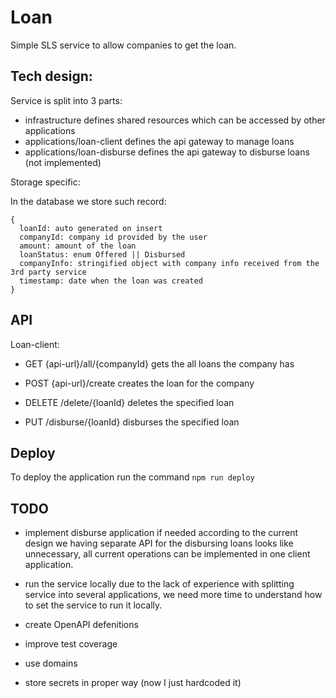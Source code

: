 # Loan

Simple SLS service to allow companies to get the loan.

## Tech design:

Service is split into 3 parts:
  - infrastructure
    defines shared resources which can be accessed by other applications
  - applications/loan-client
    defines the api gateway to manage loans
  - applications/loan-disburse
    defines the api gateway to disburse loans (not implemented)

Storage specific:

In the database we store such record:
```code
{
  loanId: auto generated on insert
  companyId: company id provided by the user
  amount: amount of the loan
  loanStatus: enum Offered || Disbursed
  companyInfo: stringified object with company info received from the 3rd party service
  timestamp: date when the loan was created
}
```

## API 

Loan-client:

* GET {api-url}/all/{companyId}
  gets the all loans the company has


* POST {api-url}/create
  creates the loan for the company

* DELETE /delete/{loanId}
  deletes the specified loan

* PUT /disburse/{loanId}
  disburses the specified loan

## Deploy
To deploy the application run the command `npm run deploy`

## TODO
- implement disburse application if needed
  according to the current design we having separate API for the disbursing loans looks like unnecessary, all current operations can be implemented in one client application.

- run the service locally
  due to the lack of experience with splitting service into several applications, we need more time to understand how to set the service to run it locally.

- create OpenAPI defenitions

- improve test coverage

- use domains
- store secrets in proper way (now I just hardcoded it)

